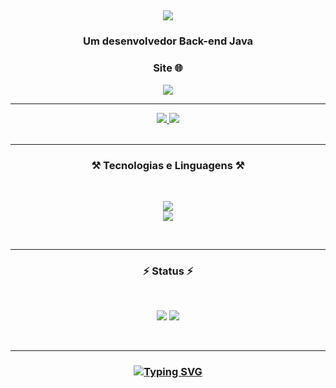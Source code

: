 <h2 align="center">
 <a href="https://git.io/typing-svg">
  <img src="https://readme-typing-svg.demolab.com?font=Fira+Code&weight=700&pause=1000&color=209652&random=false&width=435&lines=Ol%C3%A1%2C+eu+sou+o+Julio+Cesar!+%F0%9F%96%96;Eu+sou+Analista+de+Suporte;Eu+sou+Desenvolvedor+Back-end+Java" />
 </a>
 </h2>

<h3 align="center">Um desenvolvedor Back-end Java</h3>

 <h3 align="center"> Site 🌐 </h3>
 <div align="center">
  <a href="https://jcsalerno.com.br/" target="_blank">
   <img src="https://img.shields.io/website?url=https%3A%2F%2Fimg.shields.io%2Fwebsite%3Furl%3Dhttp%253A%2F%2Fhttps%3A%2F%2Fjcsalerno.com.br%2F" target="_blank" />
  </a>
     
 </div>

  <hr/>

 <div align="center">
  <a href="mailto:contato.jcsalerno@gmail.com">
   <img src="https://img.shields.io/badge/Gmail-D14836?style=for-the-badge&logo=gmail&logoColor=white" target="_blank" />
  </a>

  <a href="https://www.linkedin.com/in/juliocesar-developer/" >
   <img src="https://img.shields.io/badge/LinkedIn-0077B5?style=for-the-badge&logo=linkedin&logoColor=white" target="_blank" />
  </a>


 
  
  </div>
<br/>
<hr/>

<h3 align="center"> ⚒️ Tecnologias e Linguagens ⚒️</h3>
<br/>
 <p align="center">
  <a href="https://skillicons.dev">
    <img src="https://skillicons.dev/icons?i=js,spring,kubernetes,idea" />
     <br>
    <img src="https://skillicons.dev/icons?i=linux,docker,java,postman,aws" />
  </a>
</p>
<br/>
<hr/>

<h3 align="center">⚡ Status ⚡</h2>
<br>
 <p align="center">
  <img src="https://github-readme-stats.vercel.app/api?username=jcsalerno&show_icons=true&theme=dark" />
 <img src="https://github-readme-stats.vercel.app/api/top-langs/?username=jcsalerno" />
 </p>
<br/>
<hr/>

<h3 align="center">
 <a href="https://git.io/typing-svg">
  <img src="https://readme-typing-svg.demolab.com?font=Fira+Code&weight=700&pause=1000&color=209652&center=true&vCenter=true&random=false&width=435&lines=Obrigado+pela+visita+%F0%9F%A4%99;Me+envie+uma+mensagem+no+LinkedIn" alt="Typing SVG" />
  </a> 
</h3>
<br/>
 


